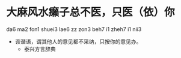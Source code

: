 # 大麻风水癞子总不医，只医（依）你
da6 ma2 fon1 shuei3 lae6 zz zon3 beh7 i1 zheh7 i1 nii3
+ 诙谐语，谓其他人的意见都不采纳，只按你的意见办。
  * 泰兴方言辞典
